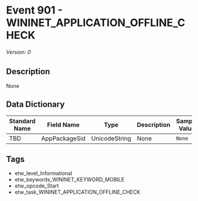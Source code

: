 # Event 901 - WININET_APPLICATION_OFFLINE_CHECK
###### Version: 0

## Description
None

## Data Dictionary
|Standard Name|Field Name|Type|Description|Sample Value|
|---|---|---|---|---|
|TBD|AppPackageSid|UnicodeString|None|`None`|

## Tags
* etw_level_Informational
* etw_keywords_WININET_KEYWORD_MOBILE
* etw_opcode_Start
* etw_task_WININET_APPLICATION_OFFLINE_CHECK